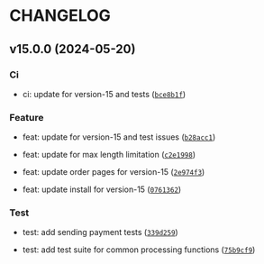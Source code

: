 # CHANGELOG



## v15.0.0 (2024-05-20)

### Ci

* ci: update for version-15 and tests ([`bce8b1f`](https://github.com/agritheory/electronic_payments/commit/bce8b1ffb8d5085683753a123720bf2b102aba53))

### Feature

* feat: update for version-15 and test issues ([`b28acc1`](https://github.com/agritheory/electronic_payments/commit/b28acc11462de9a7bcaadaa8e5caf6ede4536fb3))

* feat: update for max length limitation ([`c2e1998`](https://github.com/agritheory/electronic_payments/commit/c2e19986b2c4e4f30f06a30ebcd64daa9a584340))

* feat: update order pages for version-15 ([`2e974f3`](https://github.com/agritheory/electronic_payments/commit/2e974f3d9a63955f3ff92ff1251b9aa8bb9d5bbf))

* feat: update install for version-15 ([`0761362`](https://github.com/agritheory/electronic_payments/commit/076136200936fef7b5c206f4caec1b5f6a293b4c))

### Test

* test: add sending payment tests ([`339d259`](https://github.com/agritheory/electronic_payments/commit/339d259649c10ce04148813f7bed922ee8124ab4))

* test: add test suite for common processing functions ([`75b9cf9`](https://github.com/agritheory/electronic_payments/commit/75b9cf9296cf680707486d4123a3660ca74eb2e4))

